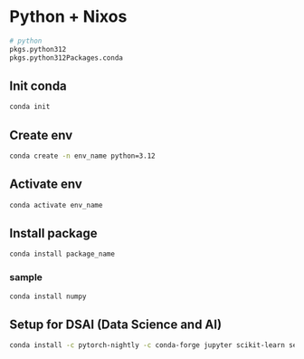 # Python + Nixos

```nix
# python
pkgs.python312
pkgs.python312Packages.conda
```

## Init conda

```bash
conda init
```

## Create env

```bash
conda create -n env_name python=3.12
```

## Activate env

```bash
conda activate env_name
```

## Install package

```bash
conda install package_name
```

### sample

```bash
conda install numpy
```

## Setup for DSAI (Data Science and AI)

```bash
conda install -c pytorch-nightly -c conda-forge jupyter scikit-learn seaborn python-graphviz pytorch torchvision scikit-image
```
